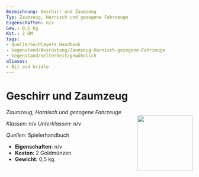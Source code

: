 ```yaml
---
Bezeichnung: Geschirr und Zaumzeug
Typ: Zaumzeug, Harnisch und gezogene Fahrzeuge
Eigenschaften: n/v
Gew.: 0,5 kg
Kst.: 2 GM
tags:
- Quelle/5e/Players_Handbook
- Gegenstand/Ausrüstung/Zaumzeug-Harnisch-gezogene-Fahrzeuge
- Gegenstand/Seltenheit/gewöhnlich
aliases:
- Bit and bridle
---
```

# Geschirr und Zaumzeug
*Zaumzeug, Harnisch und gezogene Fahrzeuge*  
<img src="Symbolik/Gegenstände.webp" align="right" width="150">

_Klassen:_ n/v 
_Unterklassen:_  n/v

_Quellen:_ Spielerhandbuch

- **Eigenschaften**: n/v
- **Kosten**: 2 Goldmünzen
- **Gewicht:** 0,5 kg.